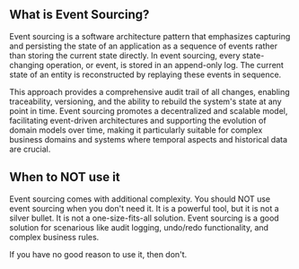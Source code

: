 ## What is Event Sourcing?

Event sourcing is a software architecture pattern that emphasizes capturing and persisting the state of an application as a sequence of events rather than storing the current state directly. In event sourcing, every state-changing operation, or event, is stored in an append-only log. The current state of an entity is reconstructed by replaying these events in sequence.

This approach provides a comprehensive audit trail of all changes, enabling traceability, versioning, and the ability to rebuild the system's state at any point in time. Event sourcing promotes a decentralized and scalable model, facilitating event-driven architectures and supporting the evolution of domain models over time, making it particularly suitable for complex business domains and systems where temporal aspects and historical data are crucial.

## When to NOT use it

Event sourcing comes with additional complexity. You should NOT use event sourcing when you don't need it. It is a powerful tool, but it is not a silver bullet. It is not a one-size-fits-all solution. Event sourcing is a good solution for scenarious like audit logging, undo/redo functionality, and complex business rules.

If you have no good reason to use it, then don't.
